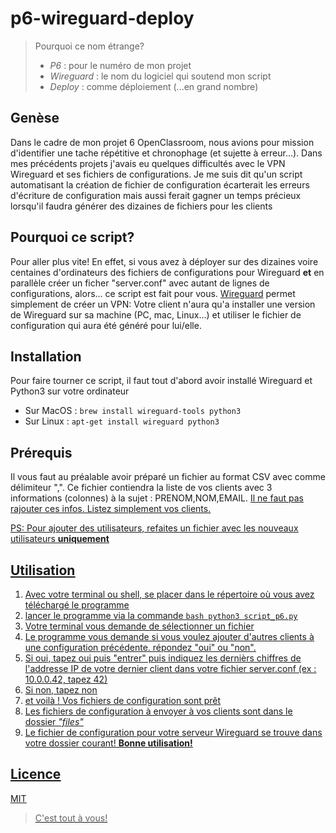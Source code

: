 # p6-wireguard-deploy

> Pourquoi ce nom étrange?
> * _P6_ : pour le numéro de mon projet 
> * _Wireguard_ : le nom du logiciel qui soutend mon script 
> * _Deploy_ : comme déploiement (...en grand nombre)

## Genèse
Dans le cadre de mon projet 6 OpenClassroom, nous avions pour mission d'identifier une tache répétitive et chronophage (et sujette à erreur...).
Dans mes précédents projets j'avais eu quelques difficultés avec le VPN Wireguard et ses fichiers de configurations. Je me suis dit qu'un script automatisant
la création de fichier de configuration écarterait les erreurs d'écriture de configuration mais aussi ferait gagner un temps précieux lorsqu'il faudra générer des dizaines de fichiers pour les clients

## Pourquoi ce script?
Pour aller plus vite! En effet, si vous avez à déployer sur des dizaines voire centaines d'ordinateurs des fichiers de configurations pour Wireguard
**et** en parallèle créer un ficher "server.conf" avec autant de lignes de configurations, alors... ce script est fait pour vous.
[Wireguard](https://www.wireguard.com/install) permet simplement de créer un VPN: Votre client n'aura qu'a installer une version de Wireguard sur sa machine (PC, mac, Linux...) et utiliser le fichier de configuration qui aura été généré pour lui/elle.

## Installation
Pour faire tourner ce script, il faut tout d'abord avoir installé Wireguard et Python3 sur votre ordinateur
* Sur MacOS : `brew install wireguard-tools python3`
* Sur Linux : `apt-get install wireguard python3`

## Prérequis
Il vous faut au préalable avoir préparé un fichier au format CSV avec comme délimiteur ",". Ce fichier contiendra la liste de vos clients avec 3 informations (colonnes) à la sujet : PRENOM,NOM,EMAIL. <u>Il ne faut pas<u> rajouter ces infos. Listez simplement vos clients.

PS: Pour ajouter des utilisateurs, refaites un fichier avec les nouveaux utilisateurs **uniquement**

## Utilisation
1. Avec votre terminal ou shell, se placer dans le répertoire où vous avez téléchargé le programme
2. lancer le programme via la commande ```bash python3 script_p6.py```
3. Votre terminal vous demande de sélectionner un fichier
4. Le programme vous demande si vous voulez ajouter d'autres clients à une configuration précédente. répondez "oui" ou "non".
5. Si oui, tapez oui puis "entrer" puis indiquez les dernièrs chiffres de l'addresse IP de votre dernier client dans votre fichier server.conf (ex : 10.0.0.42, tapez 42)
6. Si non, tapez non
7. et voilà ! Vos fichiers de configuration sont prêt
8. Les fichiers de configuration à envoyer à vos clients sont dans le dossier _"files"_
9. Le fichier de configuration pour votre serveur Wireguard se trouve dans votre dossier courant! **Bonne utilisation!**

## Licence

[MIT](https://github.com/peterenjoy/p6-wireguard-deploy/blob/701bd02b6ad1e0070a3b6aac8dd17860ecfea7b9/LICENSE)
> C'est tout à vous!

